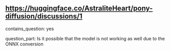 ## https://huggingface.co/AstraliteHeart/pony-diffusion/discussions/1

contains_question: yes

question_part: Is it possible that the model is not working as well due to the ONNX conversion